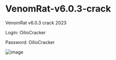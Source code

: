 # VenomRat-v6.0.3-crack
VenomRat v6.0.3 crack 2023

Login: OilioCracker

Password: OilioCracker

![image](https://github.com/Birlon/VenomRat-v6.0.3-crack/assets/135302487/28481a5f-fce4-4bca-a27e-d40123dbc3fd)
